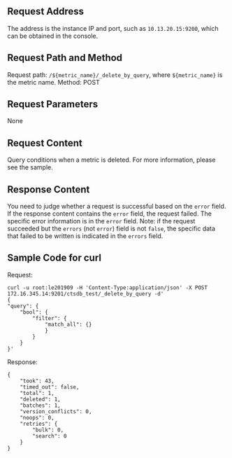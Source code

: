 
## Request Address 
The address is the instance IP and port, such as `10.13.20.15:9200`, which can be obtained in the console.

## Request Path and Method
Request path: `/${metric_name}/_delete_by_query`, where `${metric_name}` is the metric name.
Method: POST

## Request Parameters 
None

## Request Content
Query conditions when a metric is deleted. For more information, please see the sample.

## Response Content
You need to judge whether a request is successful based on the `error` field. If the response content contains the `error` field, the request failed. The specific error information is in the `error` field. Note: if the request succeeded but the `errors` (not `error`) field is not `false`, the specific data that failed to be written is indicated in the `errors` field.

## Sample Code for curl 
Request:
```
curl -u root:le201909 -H 'Content-Type:application/json' -X POST 172.16.345.14:9201/ctsdb_test/_delete_by_query -d'
{
"query": {
	"bool": {
		"filter": {
			"match_all": {}
			}
		}
	}
}'
```

Response:
```
{
	"took": 43,
	"timed_out": false,
	"total": 1,
	"deleted": 1,
	"batches": 1,
	"version_conflicts": 0,
	"noops": 0,
	"retries": {
		"bulk": 0,
		"search": 0
    }
}
```

